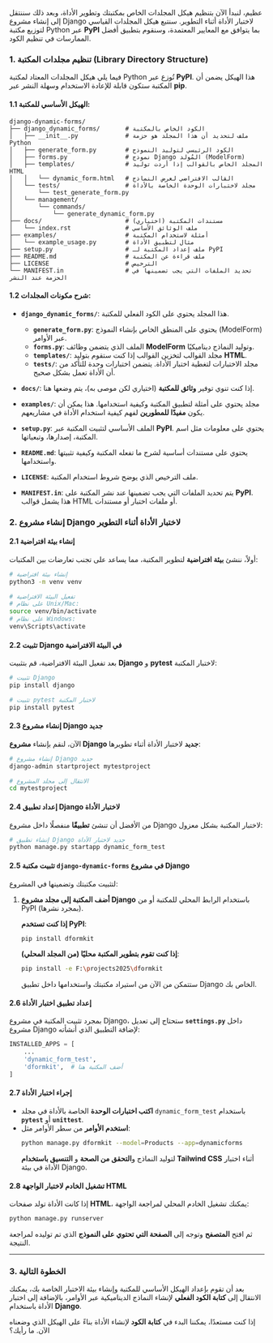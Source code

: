 عظيم، لنبدأ الآن بتنظيم هيكل المجلدات الخاص بمكتبتك وتطوير الأداة، وبعد ذلك سننتقل إلى إنشاء مشروع Django لاختبار الأداة أثناء التطوير. سنتبع هيكل المجلدات القياسي لتوزيع مكتبة Python عبر **PyPI** بما يتوافق مع المعايير المعتمدة، وسنقوم بتطبيق أفضل الممارسات في تنظيم الكود.

### 1. **تنظيم مجلدات المكتبة (Library Directory Structure)**

فيما يلي هيكل المجلدات المعتاد لمكتبة Python تُوزع عبر **PyPI**. هذا الهيكل يضمن أن المكتبة ستكون قابلة للإعادة الاستخدام وسهلة النشر عبر **pip**.

#### 1.1 **الهيكل الأساسي للمكتبة**:

```
django-dynamic-forms/
├── django_dynamic_forms/       # الكود الخاص بالمكتبة
│   ├── __init__.py             # ملف لتحديد أن هذا المجلد هو حزمة Python
│   ├── generate_form.py        # الكود الرئيسي لتوليد النموذج
│   ├── forms.py                # نموذج Django المُولد (ModelForm)
│   ├── templates/              # المجلد الخاص بالقوالب إذا أردت توليد HTML
│   │   └── dynamic_form.html   # القالب الافتراضي لعرض النماذج
│   └── tests/                  # مجلد لاختبارات الوحدة الخاصة بالأداة
│       └── test_generate_form.py
│   └── management/
│       └── commands/
│           └── generate_dynamic_form.py
├── docs/                       # مستندات المكتبة (اختياري)
│   └── index.rst               # ملف الوثائق الأساسي
├── examples/                   # أمثلة لاستخدام المكتبة
│   └── example_usage.py        # مثال لتطبيق الأداة
├── setup.py                    # ملف إعداد المكتبة لـ PyPI
├── README.md                   # ملف قراءة عن المكتبة
├── LICENSE                     # الترخيص
└── MANIFEST.in                 # تحديد الملفات التي يجب تضمينها في الحزمة عند النشر
```

#### 1.2 **شرح مكونات المجلدات:**

- **`django_dynamic_forms/`**: هذا المجلد يحتوي على الكود الفعلي للمكتبة.
  - **`generate_form.py`**: يحتوي على المنطق الخاص بإنشاء النموذج (ModelForm) عبر الأوامر.
  - **`forms.py`**: الملف الذي يتضمن وظائف **ModelForm** وتوليد النماذج ديناميكيًا.
  - **`templates/`**: مجلد القوالب لتخزين القوالب إذا كنت ستقوم بتوليد **HTML**.
  - **`tests/`**: مجلد الاختبارات لتغطية اختبار الأداة. يتضمن اختبارات وحدة للتأكد من أن الأداة تعمل بشكل صحيح.
- **`docs/`**: إذا كنت تنوي توفير **وثائق للمكتبة** (اختياري لكن موصى به)، يتم وضعها هنا.
- **`examples/`**: مجلد يحتوي على أمثلة لتطبيق المكتبة وكيفية استخدامها. هذا يمكن أن يكون **مفيدًا للمطورين** لفهم كيفية استخدام الأداة في مشاريعهم.
- **`setup.py`**: الملف الأساسي لتثبيت المكتبة عبر **PyPI**. يحتوي على معلومات مثل اسم المكتبة، إصدارها، وتبعياتها.
- **`README.md`**: يحتوي على مستندات أساسية لشرح ما تفعله المكتبة وكيفية تثبيتها واستخدامها.

- **`LICENSE`**: ملف الترخيص الذي يوضح شروط استخدام المكتبة.

- **`MANIFEST.in`**: يتم تحديد الملفات التي يجب تضمينها عند نشر المكتبة على **PyPI**. هذا يشمل قوالب HTML أو ملفات اختبار أو مستندات.

### 2. **إنشاء مشروع Django لاختبار الأداة أثناء التطوير**

#### 2.1 **إنشاء بيئة افتراضية**

أولاً، ننشئ **بيئة افتراضية** لتطوير المكتبة، مما يساعد على تجنب تعارضات بين المكتبات:

```bash
# إنشاء بيئة افتراضية
python3 -m venv venv

# تفعيل البيئة الافتراضية
# على نظام Unix/Mac:
source venv/bin/activate
# على نظام Windows:
venv\Scripts\activate
```

#### 2.2 **تثبيت Django في البيئة الافتراضية**

بعد تفعيل البيئة الافتراضية، قم بتثبيت **Django** و **pytest** لاختبار المكتبة:

```bash
# تثبيت Django
pip install django

# تثبيت pytest لاختبار المكتبة
pip install pytest
```

#### 2.3 **إنشاء مشروع Django جديد**

الآن، لنقم بإنشاء **مشروع Django جديد** لاختبار الأداة أثناء تطويرها:

```bash
# إنشاء مشروع Django جديد
django-admin startproject mytestproject

# الانتقال إلى مجلد المشروع
cd mytestproject
```

#### 2.4 **إعداد تطبيق Django لاختبار الأداة**

من الأفضل أن تنشئ **تطبيقًا** منفصلًا داخل مشروع Django لاختبار المكتبة بشكل معزول:

```bash
# إنشاء تطبيق Django جديد لاختبار الأداة
python manage.py startapp dynamic_form_test
```

#### 2.5 **تثبيت مكتبة `django-dynamic-forms` في مشروع Django**

لتثبيت مكتبتك وتضمينها في المشروع:

1. **أضف المكتبة إلى مجلد مشروع Django** باستخدام الرابط المحلي للمكتبة أو من PyPI (بمجرد نشرها).

   **إذا كنت تستخدم PyPI**:

   ```bash
   pip install dformkit
   ```

   **إذا كنت تقوم بتطوير المكتبة محليًا (من المجلد المحلي)**:

   ```bash
   pip install -e F:\projects2025\dformkit
   ```

   ستتمكن من الآن من استيراد مكتبتك واستخدامها داخل تطبيق Django الخاص بك.

#### 2.6 **إعداد تطبيق اختبار الأداة**

بمجرد تثبيت المكتبة في مشروع Django، ستحتاج إلى تعديل **`settings.py`** داخل مشروع Django لإضافة التطبيق الذي أنشأته:

```python
INSTALLED_APPS = [
    ...
    'dynamic_form_test',
    'dformkit',  # أضف المكتبة هنا
]
```

#### 2.7 **إجراء اختبار الأداة**

- **اكتب اختبارات الوحدة** الخاصة بالأداة في مجلد `dynamic_form_test` باستخدام **`pytest`** أو **`unittest`**.
- **استخدم الأوامر** من سطر الأوامر مثل:
  ```bash
  python manage.py dformkit --model=Products --app=dynamicforms
  ```
  لتوليد النماذج و**التحقق من الصحة** و **التنسيق باستخدام Tailwind CSS** أثناء اختبار الأداة في بيئة Django.

#### 2.8 **تشغيل الخادم لاختبار الواجهة HTML**

إذا كانت الأداة تولد صفحات **HTML**، يمكنك تشغيل الخادم المحلي لمراجعة الواجهة:

```bash
python manage.py runserver
```

ثم افتح **المتصفح** وتوجه إلى **الصفحة التي تحتوي على النموذج** الذي تم توليده لمراجعة النتيجة.

---

### 3. **الخطوة التالية**

بعد أن تقوم بإعداد الهيكل الأساسي للمكتبة وإنشاء بيئة الاختبار الخاصة بك، يمكنك الانتقال إلى **كتابة الكود الفعلي** لإنشاء النماذج الديناميكية عبر الأوامر، بالإضافة إلى اختبار الأداة باستخدام **Django**.

إذا كنت مستعدًا، يمكننا البدء في **كتابة الكود** لإنشاء الأداة بناءً على الهيكل الذي وضعناه الآن. ما رأيك؟
